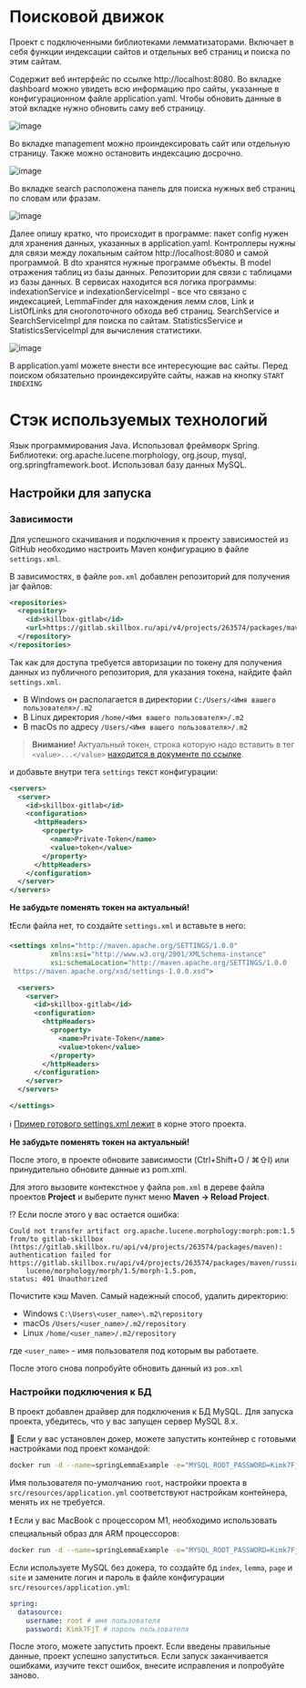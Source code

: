 # Поисковой движок

Проект с подключенными библиотеками лемматизаторами.
Включает в себя функции индексации сайтов и отдельных веб страниц и поиска по этим сайтам.

Содержит веб интерфейс по ссылке http://localhost:8080.
Во вкладке dashboard можно увидеть всю информацию про сайты, указанные в конфигурационном файле application.yaml.
Чтобы обновить данные в этой вкладке нужно обновить саму веб страницу.


![image](https://github.com/user-attachments/assets/861e57f9-77c1-4d8a-a686-054b595b33ea)

Во вкладке management можно проиндексировать сайт или отдельную страницу. Также можно остановить индексацию досрочно.

![image](https://github.com/user-attachments/assets/11c2c137-14f8-46e9-8fa7-7f2da8be2e8d)

Во вкладке search расположена панель для поиска нужных веб страниц по словам или фразам.

![image](https://github.com/user-attachments/assets/d434b55b-67a3-4969-a641-b749a750379b)

Далее опишу кратко, что происходит в программе: пакет config нужен для хранения данных, указанных в application.yaml.
Контроллеры нужны для связи между локальным сайтом http://localhost:8080 и самой программой. В dto хранятся нужные программе объекты. В model отражения таблиц из базы данных. Репозитории для связи с таблицами из базы данных. В сервисах находится вся логика программы: indexationService и indexationServiceImpl - все что связано с индексацией, LemmaFinder для нахождения лемм слов, Link и ListOfLinks для сногопоточного обхода веб страниц. SearchService и SearchServiceImpl для поиска по сайтам. StatisticsService и StatisticsServiceImpl для вычисления статистики.

![image](https://github.com/user-attachments/assets/299cd81b-fd63-40c0-a802-4a24e1805443)

В application.yaml можете внести все интересующие вас сайты. Перед поиском обязательно проиндексируйте сайты, нажав на кнопку `START INDEXING`

# Cтэк используемых технологий
Язык программирования Java. Использовал фреймворк Spring.
Библиотеки: org.apache.lucene.morphology, org.jsoup, mysql, org.springframework.boot.
Использовал базу данных MySQL.

## Настройки для запуска

### Зависимости

Для успешного скачивания и подключения к проекту зависимостей
из GitHub необходимо настроить Maven конфигурацию в файле `settings.xml`.

В зависимостях, в файле `pom.xml` добавлен репозиторий для получения
jar файлов:

```xml
<repositories>
  <repository>
    <id>skillbox-gitlab</id>
    <url>https://gitlab.skillbox.ru/api/v4/projects/263574/packages/maven</url>
  </repository>
</repositories>
```

Так как для доступа требуется авторизации по токену для получения данных из
публичного репозитория, для указания токена, найдите файл `settings.xml`.

* В Windows он располагается в директории `C:/Users/<Имя вашего пользователя>/.m2`
* В Linux директория `/home/<Имя вашего пользователя>/.m2`
* В macOs по адресу `/Users/<Имя вашего пользователя>/.m2`

>**Внимание!** Актуальный токен, строка которую надо вставить в тег `<value>...</value>`
[находится в документе по ссылке](https://docs.google.com/document/d/1rb0ysFBLQltgLTvmh-ebaZfJSI7VwlFlEYT9V5_aPjc/edit?usp=sharing).

и добавьте внутри тега `settings` текст конфигурации:

```xml
<servers>
  <server>
    <id>skillbox-gitlab</id>
    <configuration>
      <httpHeaders>
        <property>
          <name>Private-Token</name>
          <value>token</value>
        </property>
      </httpHeaders>
    </configuration>
  </server>
</servers>
```

**Не забудьте поменять токен на актуальный!**

❗️Если файла нет, то создайте `settings.xml` и вставьте в него:

```xml
<settings xmlns="http://maven.apache.org/SETTINGS/1.0.0"
          xmlns:xsi="http://www.w3.org/2001/XMLSchema-instance"
          xsi:schemaLocation="http://maven.apache.org/SETTINGS/1.0.0
 https://maven.apache.org/xsd/settings-1.0.0.xsd">

  <servers>
    <server>
      <id>skillbox-gitlab</id>
      <configuration>
        <httpHeaders>
          <property>
            <name>Private-Token</name>
            <value>token</value>
          </property>
        </httpHeaders>
      </configuration>
    </server>
  </servers>

</settings>
```

ℹ️ [Пример готового settings.xml лежит](settings.xml) в корне этого проекта.


**Не забудьте поменять токен на актуальный!**

После этого, в проекте обновите зависимости (Ctrl+Shift+O / ⌘⇧I) или
принудительно обновите данные из pom.xml.

Для этого вызовите контекстное
у файла `pom.xml` в дереве файла проектов **Project** и выберите пункт меню **Maven -> Reload Project**.


⁉️ Если после этого у вас остается ошибка:

```text
Could not transfer artifact org.apache.lucene.morphology:morph:pom:1.5
from/to gitlab-skillbox (https://gitlab.skillbox.ru/api/v4/projects/263574/packages/maven):
authentication failed for
https://gitlab.skillbox.ru/api/v4/projects/263574/packages/maven/russianmorphology/org/apache/
    lucene/morphology/morph/1.5/morph-1.5.pom,
status: 401 Unauthorized
```

Почистите кэш Maven. Самый надежный способ, удалить директорию:

- Windows `C:\Users\<user_name>\.m2\repository`
- macOs `/Users/<user_name>/.m2/repository`
- Linux `/home/<user_name>/.m2/repository`

где `<user_name>` - имя пользователя под которым вы работаете.

После этого снова попробуйте обновить данный из `pom.xml`

### Настройки подключения к БД

В проект добавлен драйвер для подключения к БД MySQL. Для запуска проекта,
убедитесь, что у вас запущен сервер MySQL 8.x.

🐳 Если у вас установлен докер, можете запустить контейнер с готовыми настройками
под проект командой:

```bash
docker run -d --name=springLemmaExample -e="MYSQL_ROOT_PASSWORD=Kimk7FjT" -e="MYSQL_DATABASE=lemma" -p3306:3306 mysql
```

Имя пользователя по-умолчанию `root`, настройки проекта в `src/resources/application.yml`
соответствуют настройкам контейнера, менять их не требуется.

❗️ Если у вас MacBook c процессором M1, необходимо использовать специальный
образ для ARM процессоров:

```bash
docker run -d --name=springLemmaExample -e="MYSQL_ROOT_PASSWORD=Kimk7FjT" -e="MYSQL_DATABASE=lemma" -p3306:3306 arm64v8/mysql:oracle
```

Если используете MySQL без докера, то создайте бд `index`, `lemma`, `page` и `site` и замените логин и пароль
в файле конфигурации `src/resources/application.yml`:

```yaml
spring:
  datasource:
    username: root # имя пользователя
    password: Kimk7FjT # пароль пользователя
```

После этого, можете запустить проект. Если введены правильные данные,
проект успешно запуститься. Если запуск заканчивается ошибками, изучите текст
ошибок, внесите исправления и попробуйте заново.
